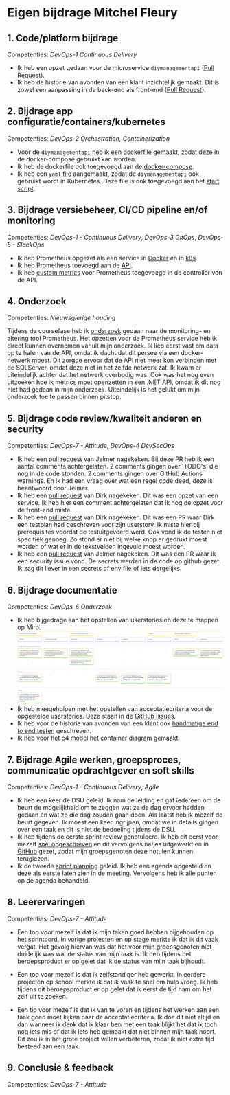 # Eigen bijdrage Mitchel Fleury

## 1. Code/platform bijdrage

Competenties: *DevOps-1 Continuous Delivery*

- Ik heb een opzet gedaan voor de microservice `diymanagementapi` ([Pull Request](https://github.com/hanaim-devops/devops-bp-pitstop-uitbreiding-team-knoppert/pull/33)).
- Ik heb de historie van avonden van een klant inzichtelijk gemaakt. Dit is zowel een aanpassing in de back-end als front-end ([Pull Request](https://github.com/hanaim-devops/devops-bp-pitstop-uitbreiding-team-knoppert/pull/76)).

## 2. Bijdrage app configuratie/containers/kubernetes

Competenties: *DevOps-2 Orchestration, Containerization*

- Voor de `diymanagementapi` heb ik een [dockerfile](https://github.com/hanaim-devops/devops-bp-pitstop-uitbreiding-team-knoppert/pull/33/files#diff-792105b15c623708f22bd3b3c2987481f9844a21e55e0c16135b897dc9bc32f6) gemaakt, zodat deze in de docker-compose gebruikt kan worden.
- Ik heb de dockerfile ook toegevoegd aan de [docker-compose](https://github.com/hanaim-devops/devops-bp-pitstop-uitbreiding-team-knoppert/pull/33/files#diff-cd2ae9f5a501d16253a461b919af1523e71916a984989885e6783203f4ee252a).
- Ik heb een `yaml` [file](https://github.com/hanaim-devops/devops-bp-pitstop-uitbreiding-team-knoppert/pull/33/files#diff-69d70eca58af131e036a380f7199148c965b9e9d9a91134788b0a19e144eb2d2) aangemaakt, zodat de `diymanagementapi` ook gebruikt wordt in Kubernetes. Deze file is ook toegevoegd aan het [start script](https://github.com/hanaim-devops/devops-bp-pitstop-uitbreiding-team-knoppert/pull/33/files#diff-b2373aaccf35da43b56fe43cc9a6af19d975ed713aeed548708c6df9793a8bb2).

## 3. Bijdrage versiebeheer, CI/CD pipeline en/of monitoring

Competenties: *DevOps-1 - Continuous Delivery*, *DevOps-3 GitOps*, *DevOps-5 - SlackOps*

- Ik heb Prometheus opgezet als een service in [Docker](https://github.com/hanaim-devops/devops-bp-pitstop-uitbreiding-team-knoppert/pull/63/commits/d385ef88e5aaf159cbc55a839157e74b7b3d4e12) en in [k8s](https://github.com/hanaim-devops/devops-bp-pitstop-uitbreiding-team-knoppert/pull/63/commits/339acdf9e2b0554383b54e70c910116885599059).
- Ik heb Prometheus toevoegd aan de [API](https://github.com/hanaim-devops/devops-bp-pitstop-uitbreiding-team-knoppert/pull/63/commits/d385ef88e5aaf159cbc55a839157e74b7b3d4e12).
- Ik heb [custom metrics](https://github.com/hanaim-devops/devops-bp-pitstop-uitbreiding-team-knoppert/pull/69/commits/9074e0f1dc67a7b37df388dd08b148fef976ac13) voor Prometheus toegevoegd in de controller van de API.

## 4. Onderzoek

Competenties: *Nieuwsgierige houding*

Tijdens de coursefase heb ik [onderzoek](https://github.com/hanaim-devops/devops-blog-MitchelFleury/tree/main/src/prometheus-binnen-devops-omgeving) gedaan naar de monitoring- en altering tool Prometheus. Het opzetten voor de Prometheus service heb ik direct kunnen overnemen vanuit mijn onderzoek. Ik liep eerst vast om data op te halen van de API, omdat ik dacht dat dit persee via een docker-netwerk moest. Dit zorgde ervoor dat de API niet meer kon verbinden met de SQLServer, omdat deze niet in het zelfde netwerk zat. Ik kwam er uiteindelijk achter dat het netwerk overbodig was. Ook was het nog even uitzoeken hoe ik metrics moet openzetten in een .NET API, omdat ik dit nog niet had gedaan in mijn onderzoek. Uiteindelijk is het gelukt om mijn onderzoek toe te passen binnen pitstop.

## 5. Bijdrage code review/kwaliteit anderen en security

Competenties: *DevOps-7 - Attitude*, *DevOps-4 DevSecOps*

- Ik heb een [pull request](https://github.com/hanaim-devops/devops-bp-pitstop-uitbreiding-team-knoppert/pull/32) van Jelmer nagekeken. Bij deze PR heb ik een aantal comments achtergelaten. 2 comments gingen over 'TODO's' die nog in de code stonden. 2 comments gingen over GitHub Actions warnings. En ik had een vraag over wat een regel code deed, deze is beantwoord door Jelmer.
- Ik heb een [pull request](https://github.com/hanaim-devops/devops-bp-pitstop-uitbreiding-team-knoppert/pull/22) van Dirk nagekeken. Dit was een opzet van een service. Ik heb hier een comment achtergelaten dat ik nog de opzet voor de front-end miste.
- Ik heb een [pull request](https://github.com/hanaim-devops/devops-bp-pitstop-uitbreiding-team-knoppert/pull/70) van Dirk nagekeken. Dit was een PR waar Dirk een testplan had geschreven voor zijn userstory. Ik miste hier bij prerequisites voordat de testuitgevoerd werd. Ook vond ik de testen niet specifiek genoeg. Zo stond er niet bij welke knop er gedrukt moest worden of wat er in de tekstvelden ingevuld moest worden.
- Ik heb een [pull request](https://github.com/hanaim-devops/devops-bp-pitstop-uitbreiding-team-knoppert/pull/39) van Jelmer nagekeken. Dit was een PR waar ik een security issue vond. De secrets werden in de code op github gezet. Ik zag dit liever in een secrets of env file of iets dergelijks.

## 6. Bijdrage documentatie

Competenties: *DevOps-6 Onderzoek*

- Ik heb bijgedrage aan het opstellen van userstories en deze te mappen op Miro. ![alt text](../plaatjes/miro-bord.PNG)
- Ik heb meegeholpen met het opstellen van acceptatiecriteria voor de opgestelde userstories. Deze staan in de [GitHub issues](https://github.com/hanaim-devops/devops-bp-pitstop-uitbreiding-team-knoppert/issues).
- Ik heb voor de historie van avonden van een klant ook [handmatige end to end testen](https://github.com/hanaim-devops/devops-bp-pitstop-uitbreiding-team-knoppert/pull/88) geschreven.
- Ik heb voor het [c4 model](https://github.com/hanaim-devops/devops-bp-pitstop-uitbreiding-team-knoppert/pull/97) het container diagram gemaakt.

## 7. Bijdrage Agile werken, groepsproces, communicatie opdrachtgever en soft skills

Competenties: *DevOps-1 - Continuous Delivery*, *Agile*

- Ik heb een keer de DSU geleid. Ik nam de leiding en gaf iedereen om de beurt de mogelijkheid om te zeggen wat ze de dag ervoor hadden gedaan en wat ze die dag zouden gaan doen. Als laatst heb ik mezelf de beurt gegeven. Ik moest een keer ingrijpen, omdat we in details gingen over een taak en dit is niet de bedoeling tijdens de DSU.
- Ik heb tijdens de eerste sprint review genotuleerd. Ik heb dit eerst voor mezelf [snel opgeschreven](https://minor-devops-2024.slack.com/archives/C07QFQ7ATSQ/p1729244846816539) en dit vervolgens netjes uitgewerkt en in [GitHub](https://github.com/hanaim-devops/devops-bp-pitstop-uitbreiding-team-knoppert/pull/43/files#diff-021b1de5034fa544897bc7fb1aa9ab61ba189e5457d808be7ffbb2992ee7d793) gezet, zodat mijn groepsgenoten deze notulen kunnen teruglezen.
- Ik de tweede [sprint planning](https://github.com/hanaim-devops/devops-bp-pitstop-uitbreiding-team-knoppert/pull/54/files) geleid. Ik heb een agenda opgesteld en deze als eerste laten zien in de meeting. Vervolgens heb ik alle punten op de agenda behandeld.

## 8. Leerervaringen

Competenties: *DevOps-7 - Attitude*

- Een top voor mezelf is dat ik mijn taken goed hebben bijgehouden op het sprintbord. In vorige projecten en op stage merkte ik dat ik dit vaak vergat. Het gevolg hiervan was dat het voor mijn groepsgenoten niet duidelijk was wat de status van mijn taak is. Ik heb tijdens het beroepsproduct er op gelet dat ik de status van mijn taak bijhoudt.
- Een top voor mezelf is dat ik zelfstandiger heb gewerkt. In eerdere projecten op school merkte ik dat ik vaak te snel om hulp vroeg. Ik heb tijdens dit beroepsproduct er op gelet dat ik eerst de tijd nam om het zelf uit te zoeken.

- Een tip voor mezelf is dat ik van te voren en tijdens het werken aan een taak goed moet kijken naar de acceptatiecriteria. Ik doe dit niet altijd en dan wanneer ik denk dat ik klaar ben met een taak blijkt het dat ik toch nog iets mis of dat ik iets heb gemaakt dat niet binnen mijn taak hoort. Dit zou ik in het grote project willen verbeteren, zodat ik niet extra tijd besteed aan een taak.

## 9. Conclusie & feedback

Competenties: *DevOps-7 - Attitude*
